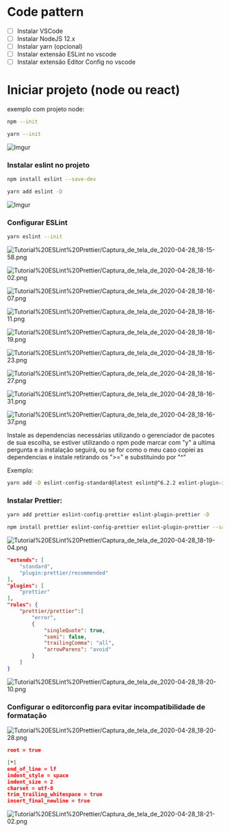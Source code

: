 # Code pattern

- [ ]  Instalar VSCode
- [ ]  Instalar NodeJS 12.x
- [ ]  Instalar yarn (opcional)
- [ ]  Instalar extensão ESLint no vscode
- [ ]  Instalar extensão Editor Config no vscode

# Iniciar projeto (node ou react)

exemplo com projeto node:

```bash
npm --init
```

```bash
yarn --init
```

![Imgur](https://imgur.com/tq1h9ck)

### Instalar eslint no projeto

```bash
npm install eslint --save-dev
```

```bash
yarn add eslint -D
```

![Imgur](https://imgur.com/ZqAHf3v)

### Configurar ESLint

```bash
yarn eslint --init
```

![Tutorial%20ESLint%20Prettier/Captura_de_tela_de_2020-04-28_18-15-58.png](Tutorial%20ESLint%20Prettier/Captura_de_tela_de_2020-04-28_18-15-58.png)

![Tutorial%20ESLint%20Prettier/Captura_de_tela_de_2020-04-28_18-16-02.png](Tutorial%20ESLint%20Prettier/Captura_de_tela_de_2020-04-28_18-16-02.png)

![Tutorial%20ESLint%20Prettier/Captura_de_tela_de_2020-04-28_18-16-07.png](Tutorial%20ESLint%20Prettier/Captura_de_tela_de_2020-04-28_18-16-07.png)

![Tutorial%20ESLint%20Prettier/Captura_de_tela_de_2020-04-28_18-16-11.png](Tutorial%20ESLint%20Prettier/Captura_de_tela_de_2020-04-28_18-16-11.png)

![Tutorial%20ESLint%20Prettier/Captura_de_tela_de_2020-04-28_18-16-19.png](Tutorial%20ESLint%20Prettier/Captura_de_tela_de_2020-04-28_18-16-19.png)

![Tutorial%20ESLint%20Prettier/Captura_de_tela_de_2020-04-28_18-16-23.png](Tutorial%20ESLint%20Prettier/Captura_de_tela_de_2020-04-28_18-16-23.png)

![Tutorial%20ESLint%20Prettier/Captura_de_tela_de_2020-04-28_18-16-27.png](Tutorial%20ESLint%20Prettier/Captura_de_tela_de_2020-04-28_18-16-27.png)

![Tutorial%20ESLint%20Prettier/Captura_de_tela_de_2020-04-28_18-16-31.png](Tutorial%20ESLint%20Prettier/Captura_de_tela_de_2020-04-28_18-16-31.png)

![Tutorial%20ESLint%20Prettier/Captura_de_tela_de_2020-04-28_18-16-37.png](Tutorial%20ESLint%20Prettier/Captura_de_tela_de_2020-04-28_18-16-37.png)

Instale as dependencias necessárias utilizando o gerenciador de pacotes de sua escolha, se estiver utilizando o npm pode marcar com "y" a ultima pergunta e a instalação seguirá, ou se for como o meu caso copiei as dependencias e instale retirando os ">=" e substituindo por "^"

Exemplo:

```bash
yarn add -D eslint-config-standard@latest eslint@^6.2.2 eslint-plugin-import@^2.18.0 eslint-plugin-node@^9.1.0 eslint-plugin-promise@^4.2.1 eslint-plugin-standard@^4.0.0
```

### Instalar Prettier:

```bash
yarn add prettier eslint-config-prettier eslint-plugin-prettier -D
```

```bash
npm install prettier eslint-config-prettier eslint-plugin-prettier --save-dev
```

![Tutorial%20ESLint%20Prettier/Captura_de_tela_de_2020-04-28_18-19-04.png](Tutorial%20ESLint%20Prettier/Captura_de_tela_de_2020-04-28_18-19-04.png)

```json
"extends": [
    "standard",
    "plugin:prettier/recommended"
],
"plugins": [
    "prettier"
],
"rules": {
    "prettier/prettier":[
        "error",
        {
            "singleQuote": true,
            "semi": false,
            "trailingComma": "all",
            "arrowParens": "avoid"
        }  
    ]
}
```

![Tutorial%20ESLint%20Prettier/Captura_de_tela_de_2020-04-28_18-20-10.png](Tutorial%20ESLint%20Prettier/Captura_de_tela_de_2020-04-28_18-20-10.png)

### Configurar o editorconfig para evitar incompatibilidade de formatação

![Tutorial%20ESLint%20Prettier/Captura_de_tela_de_2020-04-28_18-20-28.png](Tutorial%20ESLint%20Prettier/Captura_de_tela_de_2020-04-28_18-20-28.png)

```json
root = true

[*]
end_of_line = lf
indent_style = space
indent_size = 2
charset = utf-8
trim_trailing_whitespace = true
insert_final_newline = true
```

![Tutorial%20ESLint%20Prettier/Captura_de_tela_de_2020-04-28_18-21-02.png](Tutorial%20ESLint%20Prettier/Captura_de_tela_de_2020-04-28_18-21-02.png)
